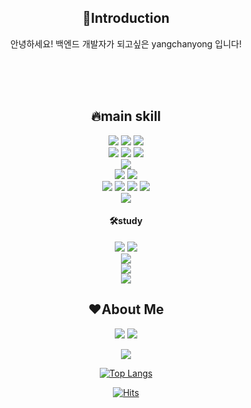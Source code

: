 <div align="center">
  <h2>💪Introduction</h2>
  <p>안녕하세요! 백엔드 개발자가 되고싶은 yangchanyong 입니다!</p>
  <p> </p>
  <p></p>
  <p></p>
  <br>
  <br>
  <br>
  
  
  <h2>🔥main skill</h2>
      <img src="https://img.shields.io/badge/html5-E54C21?style=flat&logo=html5&logoColor=white"/>
    <img src="https://img.shields.io/badge/css3-264DE4?style=flat&logo=css3&logoColor=white"/>
    <img src="https://img.shields.io/badge/javascript-F7DF1E?style=flat&logo=javascript&logoColor=black"/><br>
  <img src="https://img.shields.io/badge/Java-white?style=flat&logo=java&logoColor=white"/>
  <img src="https://img.shields.io/badge/Spring-68BD44?style=flat&logo=spring&logoColor=white"/>
  <img src="https://img.shields.io/badge/Springboot-6DB33F?style=flat&logo=springboot&logoColor=white"/><br>
  <img src="https://img.shields.io/badge/mariaDB-lightgray?style=flat&logo=mariadb&logoColor=white"/><br>
  <img src="https://img.shields.io/badge/svn-819DCA?style=flat&logo=svn&logoColor=white"/>
  <img src="https://img.shields.io/badge/github-black?style=flat&logo=github&logoColor=white"/><br>
  <img src="https://img.shields.io/badge/intelliJ-black?style=flat&logo=intellijidea&logoColor=white"/>
  <img src="https://img.shields.io/badge/vscode-1D8DD4?style=flat&logo=VisualStudioCode&logoColor=white"/>
  <img src="https://img.shields.io/badge/sts-6DB43D?style=flat&logo=SpringToolSuite&logoColor=white"/>
  <img src="https://img.shields.io/badge/DBeaver-A18570?style=flat&logo=DBeaver&logoColor=white"/><br>
  <img src="https://img.shields.io/badge/AWS-262E3B?style=flat&logo=amazonwebservice&logoColor=white"/><br>
  <h4>🛠study</h4>
    <img src="https://img.shields.io/badge/React-61DBFB?style=flat&logo=React&logoColor=white"/>
    <img src="https://img.shields.io/badge/jquery-0868AB?style=flat&logo=jquery&logoColor=white"/><br>
    <img src="https://img.shields.io/badge/oracleDB-ED1B24?style=flat&logo=oracle&logoColor=white"/><br>
    <img src="https://img.shields.io/badge/docker-129FDB?style=flat&logo=docker&logoColor=white"/><br>
    <img src="https://img.shields.io/badge/eclipse-2B2152?style=flat&logo=eclipse&logoColor=white"/>

<h2>❤About Me</h2>  

  <a href="https://c-uncle-full-stack.tistory.com/"><img src="https://img.shields.io/badge/BLOG-orange?style=flat&logo=tistory&logoColor=white"/></a>
  <a href="mailto:cksdydsla93@gmail.com"><img src="https://img.shields.io/badge/Gmail-D0A9F5?style=flate&logo=Gmail&logoColor=white&link=mailto:cksdydsla93@gmail.com"/></a></p>
  
<!-- stats -->
 <img src="https://github-readme-stats.vercel.app/api?username=yangchanyong&show_icons=true">
  
  
[![Top Langs](https://github-readme-stats.vercel.app/api/top-langs/?username=yangchanyong&layout=compact)](https://github.com/yangchanyong/github-readme-stats)

 

<!-- hit counter -->
[![Hits](https://hits.seeyoufarm.com/api/count/incr/badge.svg?url=https%3A%2F%2Fgithub.com%2Fyangchanyong%2Fhit-counter&count_bg=%23D200FF&title_bg=%23000000&icon=github.svg&icon_color=%23E7E7E7&title=hits&edge_flat=false)](https://hits.seeyoufarm.com)<br>
  
</div>
